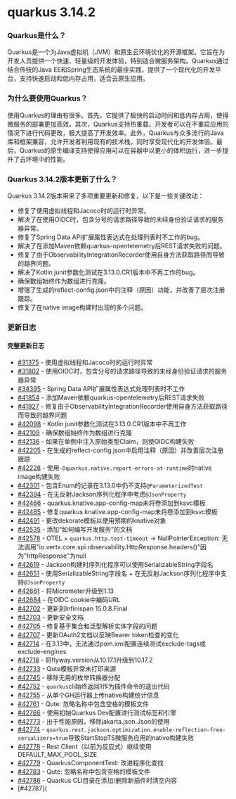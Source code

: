 # quarkus 3.14.2
### Quarkus是什么？

Quarkus是一个为Java虚拟机（JVM）和原生云环境优化的开源框架。它旨在为开发人员提供一个快速、轻量级的开发体验，特别适合微服务架构。Quarkus通过结合传统的Java EE和Spring生态系统的最佳实践，提供了一个现代化的开发平台，支持快速启动和低内存占用，适合云原生应用。

### 为什么要使用Quarkus？

使用Quarkus的理由有很多。首先，它提供了极快的启动时间和低内存占用，使得微服务的部署更加高效。其次，Quarkus支持热重载，开发者可以在不重启应用的情况下进行代码更改，极大提高了开发效率。此外，Quarkus与众多流行的Java库和框架兼容，允许开发者利用现有的技术栈，同时享受现代化的开发体验。最后，Quarkus的原生编译支持使得应用可以在容器中以更小的体积运行，进一步提升了云环境中的性能。

### Quarkus 3.14.2版本更新了什么？

Quarkus 3.14.2版本带来了多项重要更新和修复，以下是一些关键改动：

- 修复了使用虚拟线程和Jacoco时的运行时异常。
- 解决了在使用OIDC时，包含分号的请求路径导致的未经身份验证请求的服务器异常。
- 修复了Spring Data API扩展属性表达式在处理列表时不工作的bug。
- 解决了在添加Maven依赖quarkus-opentelemetry后REST请求失败的问题。
- 修复了由于ObservabilityIntegrationRecorder使用自身方法获取路径而导致的越界问题。
- 解决了Kotlin junit参数化测试在3.13.0.CR1版本中不再工作的bug。
- 确保数组始终作为数组进行克隆。
- 增强了生成的reflect-config.json中的注释（原因）功能，并改善了层次注册跟踪。
- 修复了在native image构建时出现的多个问题。

### 更新日志

#### 完整更新日志

- [#31375](https://github.com/quarkusio/quarkus/issues/31375) - 使用虚拟线程和Jacoco时的运行时异常
- [#31802](https://github.com/quarkusio/quarkus/issues/31802) - 使用OIDC时，包含分号的请求路径导致的未经身份验证请求的服务器异常
- [#34395](https://github.com/quarkusio/quarkus/issues/34395) - Spring Data API扩展属性表达式处理列表时不工作
- [#41854](https://github.com/quarkusio/quarkus/issues/41854) - 添加Maven依赖quarkus-opentelemetry后REST请求失败
- [#41927](https://github.com/quarkusio/quarkus/pull/41927) - 修复由于ObservabilityIntegrationRecorder使用自身方法获取路径而导致的越界问题
- [#42098](https://github.com/quarkusio/quarkus/issues/42098) - Kotlin junit参数化测试在3.13.0.CR1版本中不再工作
- [#42109](https://github.com/quarkusio/quarkus/pull/42109) - 确保数组始终作为数组进行克隆
- [#42136](https://github.com/quarkusio/quarkus/pull/42136) - 如果在单例中注入原始类型Claim，则使OIDC构建失败
- [#42205](https://github.com/quarkusio/quarkus/pull/42205) - 在生成的reflect-config.json中启用注释（原因）并改善层次注册跟踪
- [#42228](https://github.com/quarkusio/quarkus/issues/42228) - 使用`-Dquarkus.native.report-errors-at-runtime`时native image构建失败
- [#42301](https://github.com/quarkusio/quarkus/issues/42301) - 包含Enum的记录在3.13.0中仍不支持`@ParameterizedTest`
- [#42394](https://github.com/quarkusio/quarkus/issues/42394) - 在无反射Jackson序列化程序中考虑`@JsonProperty`
- [#42466](https://github.com/quarkusio/quarkus/issues/42466) - quarkus.knative.app-config-map未将卷添加到ksvc模板
- [#42485](https://github.com/quarkusio/quarkus/pull/42485) - 修复quarkus.knative.app-config-map未将卷添加到ksvc模板
- [#42491](https://github.com/quarkusio/quarkus/pull/42491) - 更改dekorate模板以使用预期的knative对象
- [#42535](https://github.com/quarkusio/quarkus/pull/42535) - 添加“如何编写开发服务”的文档
- [#42578](https://github.com/quarkusio/quarkus/issues/42578) - OTEL + `quarkus.http.test-timeout` -> NullPointerException: 无法调用"io.vertx.core.spi.observability.HttpResponse.headers()"因为"httpResponse"为null
- [#42619](https://github.com/quarkusio/quarkus/issues/42619) - Jackson构建时序列化程序可以使用SerializableString字段名
- [#42651](https://github.com/quarkusio/quarkus/pull/42651) - 使用SerializableString字段名 + 在无反射Jackson序列化程序中支持`@JsonProperty`
- [#42661](https://github.com/quarkusio/quarkus/pull/42661) - 将Micrometer升级到1.13
- [#42684](https://github.com/quarkusio/quarkus/pull/42684) - 在OIDC cookie中编码URL
- [#42702](https://github.com/quarkusio/quarkus/pull/42702) - 更新到Infinispan 15.0.8.Final
- [#42703](https://github.com/quarkusio/quarkus/pull/42703) - 更新安全文档
- [#42705](https://github.com/quarkusio/quarkus/pull/42705) - 修复基于集合和泛型解析实体字段的问题
- [#42707](https://github.com/quarkusio/quarkus/pull/42707) - 更新OAuth2文档以反映Bearer token检查的变化
- [#42714](https://github.com/quarkusio/quarkus/issues/42714) - 在3.13中，无法通过pom.xml配置连续测试exclude-tags或exclude-engines
- [#42718](https://github.com/quarkusio/quarkus/pull/42718) - 将flyway.version从10.17.1升级到10.17.2
- [#42733](https://github.com/quarkusio/quarkus/issues/42733) - Qute模板异常未打印来源
- [#42745](https://github.com/quarkusio/quarkus/pull/42745) - 移除无用的枚举转换器分配
- [#42752](https://github.com/quarkusio/quarkus/issues/42752) - `quarkus`cli始终返回1作为插件命令的退出代码
- [#42755](https://github.com/quarkusio/quarkus/pull/42755) - 从单个GH运行器上传native构建统计信息
- [#42761](https://github.com/quarkusio/quarkus/issues/42761) - Qute: 忽略名称中包含空格的模板文件
- [#42766](https://github.com/quarkusio/quarkus/pull/42766) - 使用初始Quarkus Dev配置进行测试标签和引擎
- [#42773](https://github.com/quarkusio/quarkus/pull/42773) - 出于性能原因，移除jakarta.json.Json的使用
- [#42774](https://github.com/quarkusio/quarkus/issues/42774) - `quarkus.rest.jackson.optimization.enable-reflection-free-serializers=true`导致StartStopTS微服务应用的native构建失败
- [#42778](https://github.com/quarkusio/quarkus/issues/42778) - Rest Client（以前为反应式）继续使用DEFAULT_MAX_POOL_SIZE
- [#42779](https://github.com/quarkusio/quarkus/pull/42779) - QuarkusComponentTest: 改进程序化查找
- [#42783](https://github.com/quarkusio/quarkus/pull/42783) - Qute: 忽略名称中包含空格的模板文件
- [#42786](https://github.com/quarkusio/quarkus/issues/42786) - Quarkus CLI目录在添加/删除新插件时清空内容
- [#42787](